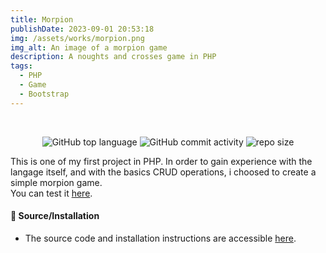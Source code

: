 ```yaml
---
title: Morpion
publishDate: 2023-09-01 20:53:18
img: /assets/works/morpion.png
img_alt: An image of a morpion game
description: A noughts and crosses game in PHP 
tags:
  - PHP
  - Game
  - Bootstrap
---
```


<div align="center">
  <br/>    
  
  ![GitHub top language](https://img.shields.io/github/languages/top/NullBrunk/PHPMorpion?style=for-the-badge)
  ![GitHub commit activity](https://img.shields.io/github/commit-activity/m/NullBrunk/PHPMorpion?style=for-the-badge)
  ![repo size](https://img.shields.io/github/repo-size/NullBrunk/PHPMorpion?style=for-the-badge)

</div>

This is one of my first project in PHP. In order to gain experience with the langage itself, and with the basics CRUD operations, i choosed to create a simple morpion game.
<br>
You can test it <a href="https://brunkmorpion.000webhostapp.com/" target="_blank">here</a>.

#### 📂 Source/Installation
- The source code and installation instructions are accessible <a href="https://github.com/NullBrunk/PHPMorpion" target="_blank">here</a>.

